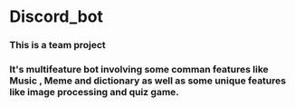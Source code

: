 # Discord_bot

### This is a team project
### It's multifeature bot involving some comman features like Music , Meme and dictionary as well as some unique features like image processing and quiz game.
